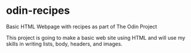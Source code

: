 # odin-recipes
Basic HTML Webpage with recipes as part of The Odin Project

This project is going to make a basic web site using HTML
and will use my skills in writing lists, body, headers, and
images.